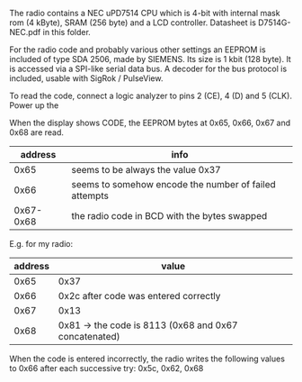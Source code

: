 The radio contains a NEC uPD7514 CPU which is 4-bit with internal mask rom 
(4 kByte), SRAM (256 byte) and a LCD controller. Datasheet is D7514G-NEC.pdf in this folder.

For the radio code and probably various other settings an EEPROM is included of 
type SDA 2506, made by SIEMENS. Its size is 1 kbit (128 byte).
It is accessed via a SPI-like serial data bus.
A decoder for the bus protocol is included, usable with SigRok / PulseView. 

To read the code, connect a logic analyzer to pins 2 (CE), 4 (D) and 5 (CLK).
Power up the 

When the display shows CODE, the EEPROM bytes at 0x65, 0x66, 0x67 and 0x68 are read.

| address   | info |
|-----------|-|
| 0x65      | seems to be always the value 0x37 |
| 0x66      | seems to somehow encode the number of failed attempts |
| 0x67-0x68 | the radio code in BCD with the bytes swapped |

E.g. for my radio:

| address | value |
|---------|-|
| 0x65    | 0x37 |
| 0x66    | 0x2c after code was entered correctly |
| 0x67    | 0x13 |
| 0x68    | 0x81 -> the code is 8113 (0x68 and 0x67 concatenated)|

When the code is entered incorrectly, the radio writes the following values to 0x66 after each successive try:
0x5c, 0x62, 0x68

